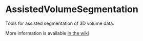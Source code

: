 # AssistedVolumeSegmentation
Tools for assisted segmentation of 3D volume data.

More information is available [in the wiki](https://github.com/anthonyk91/AssistedVolumeSegmentation/wiki)
